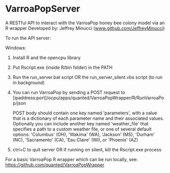 # VarroaPopServer
A RESTful API to interact with the VarroaPop honey bee colony model via an R wrapper
Developed by: Jeffrey Minucci (www.github.com/JeffreyMinucci)

To run the API server:

Windows:
1) Install R and the opencpu library
2) Put Rscript.exe (inside R/bin folder) in the PATH
3) Run the run_server.bat script OR the run_server_silent.vbs script (to run in background)
4) You can run VarroaPop by sending a POST request to [ipaddress:port]/ocpu/apps/quanted/VarroaPopWrapper/R/RunVarroaPop/json

   POST body should contain one key named 'parameters', with a value that is a dictionary of each parameter name and their associated values.
	Optionally you can include another key named 'weather_file' that specifies a path to a custom weather file, or
	one of several default options: 'Columbus' (OH), 'Wakima' (WA), 'Jackson' (MS), 'Durham' (NC), 'Sacramento' (CA), 'Eau Claire' (WI),
	or 'Phoenix' (AZ)

5) ctrl+C to quit server OR if running on silent, kill the Rscript.exe process


For a basic VarroaPop R wrapper which can be run locally, see:
https://github.com/quanted/VarroaPopWrapper
